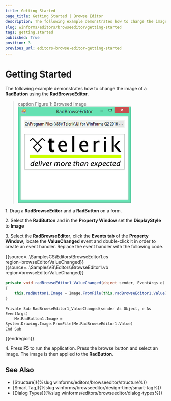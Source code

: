```yaml
---
title: Getting Started
page_title: Getting Started | Browse Editor
description: The following example demonstrates how to change the image of a RadButton using the RadBrowseEditor.
slug: winforms/editors/browseeditor/getting-started
tags: getting,started
published: True
position: 3
previous_url: editors-browse-editor-getting-started
---
```


# Getting Started

The following example demonstrates how to change the image of a __RadButton__ using the __RadBrowseEditor__.

>caption Figure 1: Browsed Image
![editors-browse-editor-getting-started 001](images/editors-browse-editor-getting-started001.png)

1\. Drag a __RadBrowseEditor__ and a __RadButton__ on a form.

2\. Select the __RadButton__ and in the __Property Window__ set the __DisplayStyle__ to __Image__

3\. Select the __RadBrowseEditor__, click the __Events tab__ of the __Property Window__, locate the __ValueChanged__ event and double-click it in order to create an event handler. Replace the event handler with the following code. 

{{source=..\SamplesCS\Editors\BrowseEditor1.cs region=browseEditorValueChanged}} 
{{source=..\SamplesVB\Editors\BrowseEditor1.vb region=browseEditorValueChanged}} 

````C#
private void radBrowseEditor1_ValueChanged(object sender, EventArgs e)
{
    this.radButton1.Image = Image.FromFile(this.radBrowseEditor1.Value);
}

````
````VB.NET
Private Sub RadBrowseEditor1_ValueChanged(sender As Object, e As EventArgs)
    Me.RadButton1.Image = System.Drawing.Image.FromFile(Me.RadBrowseEditor1.Value)
End Sub

````

{{endregion}} 

4\. Press __F5__ to run the application. Press the browse button and select an image. The image is then applied to the __RadButton__.

## See Also

* [Structure]({%slug winforms/editors/browseeditor/structure%})
* [Smart Tag]({%slug winforms/browseeditor/design-time/smart-tag%})
* [Dialog Types]({%slug winforms/editors/browseeditor/dialog-types%})
